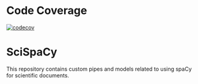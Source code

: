 # Code Coverage
[![codecov](https://codecov.io/gh/allenai/SciSpaCy/branch/master/graph/badge.svg)](https://codecov.io/gh/allenai/SciSpaCy)

# SciSpaCy
This repository contains custom pipes and models related to using spaCy for scientific documents.
